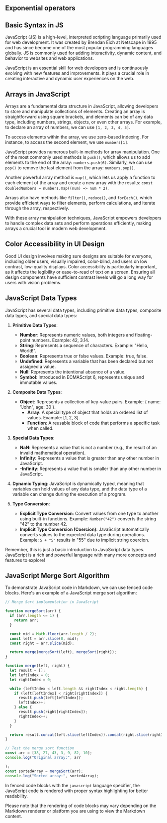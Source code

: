 ## Exponential operators


## Basic Syntax in JS




JavaScript (JS) is a high-level, interpreted scripting language primarily used for web development. It was created by Brendan Eich at Netscape in 1995 and has since become one of the most popular programming languages globally. JS is commonly used for adding interactivity, dynamic content, and behavior to websites and web applications.

JavaScript is an essential skill for web developers and is continuously evolving with new features and improvements. It plays a crucial role in creating interactive and dynamic user experiences on the web.

## Arrays in JavaScript

Arrays are a fundamental data structure in JavaScript, allowing developers to store and manipulate collections of elements. Creating an array is straightforward using square brackets, and elements can be of any data type, including numbers, strings, objects, or even other arrays. For example, to declare an array of numbers, we can use `[1, 2, 3, 4, 5]`.

To access elements within the array, we use zero-based indexing. For instance, to access the second element, we use `numbers[1]`.

JavaScript provides numerous built-in methods for array manipulation. One of the most commonly used methods is `push()`, which allows us to add elements to the end of the array: `numbers.push(6)`. Similarly, we can use `pop()` to remove the last element from the array: `numbers.pop()`.

Another powerful array method is `map()`, which lets us apply a function to each element of the array and create a new array with the results: `const doubledNumbers = numbers.map((num) => num * 2)`.

Arrays also have methods like `filter()`, `reduce()`, and `forEach()`, which provide efficient ways to filter elements, perform calculations, and iterate through the array, respectively.

With these array manipulation techniques, JavaScript empowers developers to handle complex data sets and perform operations efficiently, making arrays a crucial tool in modern web development.

## Color Accessibility in UI Design

Good UI design involves making sure designs are suitable for everyone, including older users, visually impaired, color-blind, and users on low contrast, low-quality displays. Color accessibility is particularly important, as it affects the legibility or ease-to-read of text on a screen. Ensuring all design components have sufficient contrast levels will go a long way for users with vision problems.

## JavaScript Data Types

JavaScript has several data types, including primitive data types, composite data types, and special data types:

1. **Primitive Data Types**:
   - **Number**: Represents numeric values, both integers and floating-point numbers. Example: 42, 3.14.
   - **String**: Represents a sequence of characters. Example: "Hello, World!".
   - **Boolean**: Represents true or false values. Example: true, false.
   - **Undefined**: Represents a variable that has been declared but not assigned a value.
   - **Null**: Represents the intentional absence of a value.
   - **Symbol**: Introduced in ECMAScript 6, represents unique and immutable values.

2. **Composite Data Types**:
   - **Object**: Represents a collection of key-value pairs. Example: { name: "John", age: 30 }.
     - **Array**: A special type of object that holds an ordered list of values. Example: [1, 2, 3].
     - **Function**: A reusable block of code that performs a specific task when called.

3. **Special Data Types**:
   - **NaN**: Represents a value that is not a number (e.g., the result of an invalid mathematical operation).
   - **Infinity**: Represents a value that is greater than any other number in JavaScript.
   - **-Infinity**: Represents a value that is smaller than any other number in JavaScript.

4. **Dynamic Typing**: JavaScript is dynamically typed, meaning that variables can hold values of any data type, and the data type of a variable can change during the execution of a program.

5. **Type Conversion**:
   - **Explicit Type Conversion**: Convert values from one type to another using built-in functions. Example: `Number("42")` converts the string "42" to the number 42.
   - **Implicit Type Conversion (Coercion)**: JavaScript automatically converts values to the expected data type during operations. Example: `5 + "5"` results in "55" due to implicit string coercion.

Remember, this is just a basic introduction to JavaScript data types. JavaScript is a rich and powerful language with many more concepts and features to explore!

## JavaScript Merge Sort Algorithm

To demonstrate JavaScript code in Markdown, we can use fenced code blocks. Here's an example of a JavaScript merge sort algorithm:

```javascript
// Merge Sort implementation in JavaScript

function mergeSort(arr) {
  if (arr.length <= 1) {
    return arr;
  }

  const mid = Math.floor(arr.length / 2);
  const left = arr.slice(0, mid);
  const right = arr.slice(mid);

  return merge(mergeSort(left), mergeSort(right));
}

function merge(left, right) {
  let result = [];
  let leftIndex = 0;
  let rightIndex = 0;

  while (leftIndex < left.length && rightIndex < right.length) {
    if (left[leftIndex] < right[rightIndex]) {
      result.push(left[leftIndex]);
      leftIndex++;
    } else {
      result.push(right[rightIndex]);
      rightIndex++;
    }
  }

  return result.concat(left.slice(leftIndex)).concat(right.slice(rightIndex));
}

// Test the merge sort function
const arr = [38, 27, 43, 3, 9, 82, 10];
console.log("Original array:", arr

);
const sortedArray = mergeSort(arr);
console.log("Sorted array:", sortedArray);
```

In fenced code blocks with the `javascript` language specifier, the JavaScript code is rendered with proper syntax highlighting for better readability.

Please note that the rendering of code blocks may vary depending on the Markdown renderer or platform you are using to view the Markdown content.